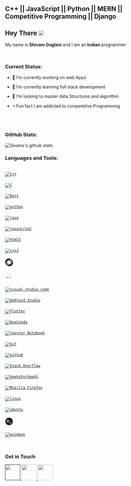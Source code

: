 ## C++ || JavaScript || Python || MERN || Competitive Programming || Django


## Hey There <img src="https://media.giphy.com/media/hvRJCLFzcasrR4ia7z/giphy.gif" width="40px">

My name is **Shivam Guglani** and I am an **Indian** programmer

<br>

### Current Status:

- 🔭 I’m currently working on web Apps

- 🌱 I’m currently learning full stack development

- 👯 I’m looking to master data Structures and algorithm

- ⚡ Fun fact I am addicted to competetive Programming
 
<br><br>
### GitHub Stats:

![Sivams's github stats](https://github-readme-stats.vercel.app/api?username=shivamkcodes&show_icons=true&theme=radical)

### Languages and Tools: 

[<code>
<img alt="C++" width="26px" src="https://img.icons8.com/color/48/000000/c-plus-plus-logo.png" />
</code>](https://www.w3schools.com/cpp/)
[<code>
<img alt="C" width="26px" src="https://img.icons8.com/color/48/000000/c-programming.png" />
</code>](https://www.tutorialspoint.com/cprogramming/index.htm)
[<code>
<img alt="Dart" width="26px" src="https://img.icons8.com/color/48/000000/dart.png" />
</code>](https://dart.dev/)
[<code>
<img alt="python" width="26px" src="https://img.icons8.com/color/240/000000/python.png">
</code>](https://www.python.org/)
[<code>
<img alt="java" width="26px" src="https://img.icons8.com/color/240/000000/java-coffee-cup-logo.png">
</code>](https://docs.oracle.com/en/java/)
[<code>
<img alt="javascript" width="26px" src="https://img.icons8.com/color/240/000000/javascript.png" />
</code>](https://developer.mozilla.org/en-US/docs/Web/JavaScript)
[<code>
<img alt="html5" width="26px" src="https://img.icons8.com/color/240/000000/html-5.png">
</code>](https://developer.mozilla.org/en-US/docs/Web/HTML)
[<code>
<img alt="css3" width="26px" src="https://img.icons8.com/color/240/000000/css3.png">
</code>](https://developer.mozilla.org/en-US/docs/Web/CSS)
[<code>
<img alt="json" width="26px" src="https://raw.githubusercontent.com/github/explore/80688e429a7d4ef2fca1e82350fe8e3517d3494d/topics/json/json.png">
</code>](https://www.json.org/json-en.html)
[<code>
<img alt="MySQL" width="26px" src="https://raw.githubusercontent.com/github/explore/80688e429a7d4ef2fca1e82350fe8e3517d3494d/topics/mysql/mysql.png">
</code>](https://dev.mysql.com/)
[<code>
<img alt="visual studio code" width="26px" src="https://img.icons8.com/fluent/240/000000/visual-studio-code-2019.png" />
</code>](https://code.visualstudio.com/)
[<code>
<img alt="Android Studio" width="26px" src="https://img.pngio.com/filebreezeicons-apps-48-android-studiosvg-wikimedia-commons-android-studio-png-1200_1200.png" />
</code>](https://developer.android.com/studio)
[<code>
<img alt="Flutter" width="26px" src="https://img.icons8.com/color/48/000000/flutter.png" />
</code>](https://flutter.dev/?gclid=Cj0KCQjwqrb7BRDlARIsACwGad7fLFLhNrtWir1ZQ71ixeHENgE9Em9E8RaNU7sSd9-YPE1mSif29HQaApMxEALw_wcB&gclsrc=aw.ds)
[<code>
<img alt="AnaConda" width="26px" src="https://www.clipartkey.com/mpngs/m/227-2271689_transparent-anaconda-logo-png.png">
</code>](https://www.anaconda.com/)
[<code>
<img alt="Jupyter Notebook" width="26px" src="https://assets-global.website-files.com/5bc7838f11643023e1993a6c/5c802890dd4478f300774b9b_883px-Jupyter_logo.svg.png">
</code>](https://jupyter.org/)
[<code>
<img alt="Git" width="26px" src="https://img.icons8.com/color/240/000000/git.png">
</code>](https://git-scm.com/)
[<code>
<img alt="github" width="26px" src="https://img.icons8.com/ios-glyphs/240/000000/github.png">
</code>](https://github.com/)
[<code>
<img alt="Stack Overflow" width="26px" src="https://img.icons8.com/color/48/000000/stackoverflow.png">
</code>](https://stackoverflow.com/)
[<code>
<img alt="GeeksForGeekS" width="26px" src="https://media.geeksforgeeks.org/wp-content/cdn-uploads/gfg_200X200.png">
</code>](https://practice.geeksforgeeks.org/home/)
[<code>
<img alt="Mozilla Firefox" width="26px" src="https://cdn3.iconfinder.com/data/icons/logos-brands-3/24/logo_brand_brands_logos_firefox-256.png">
</code>](https://www.mozilla.org/en-US/firefox/new/)
[<code>
<img alt="linux" width="26px" src="https://img.icons8.com/color/96/000000/linux.png">
</code>](https://www.kernel.org/)
[<code>
<img alt="ubuntu" width="26px" src="https://img.icons8.com/color/96/000000/ubuntu--v1.png">
</code>](https://ubuntu.com/)
[<code>
<img alt="terminal" width="26px" src="https://raw.githubusercontent.com/github/explore/80688e429a7d4ef2fca1e82350fe8e3517d3494d/topics/terminal/terminal.png">
</code>](https://docs.microsoft.com/en-us/windows/terminal/)
[<code>
<img alt="windows" width="26px" src="https://img.icons8.com/color/240/000000/windows-10.png">
</code>](https://www.microsoft.com/en-us/windows)

<br>

### Get in Touch 

<a href="" >
     <img src="https://github.com/paulrobertlloyd/socialmediaicons/blob/main/twitter-48x48.png" width="50" height="52" />
  </a>

  <a href="https://www.instagram.com/shivam__guglani/" >
     <img src="https://github.com/paulrobertlloyd/socialmediaicons/blob/main/instagram-48x48.png" width="50" height="52" />
  </a>

  <a href="https://www.linkedin.com/in/shivam-guglani-b536aa1a7">
    <img src="https://github.com/paulrobertlloyd/socialmediaicons/blob/main/linkedin-48x48.png" width="50" height="52"/>
  </a>
   
 
